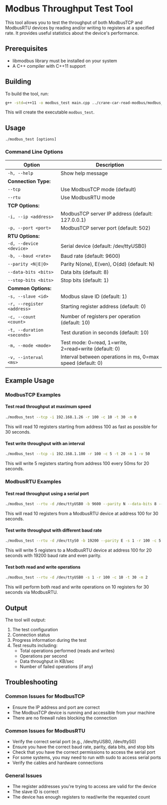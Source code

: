 # Modbus Throughput Test Tool

This tool allows you to test the throughput of both ModbusTCP and ModbusRTU devices by reading and/or writing to registers at a specified rate. It provides useful statistics about the device's performance.

## Prerequisites

- libmodbus library must be installed on your system
- A C++ compiler with C++11 support

## Building

To build the tool, run:

```bash
g++ -std=c++11 -o modbus_test main.cpp ../crane-car-read-modbus/modbus_control.cpp -lmodbus -pthread
```

This will create the executable `modbus_test`.

## Usage

```
./modbus_test [options]
```

### Command Line Options

| Option | Description |
|--------|-------------|
| `-h, --help` | Show help message |
| **Connection Type:** |
| `--tcp` | Use ModbusTCP mode (default) |
| `--rtu` | Use ModbusRTU mode |
| **TCP Options:** |
| `-i, --ip <address>` | ModbusTCP server IP address (default: 127.0.0.1) |
| `-p, --port <port>` | ModbusTCP server port (default: 502) |
| **RTU Options:** |
| `-d, --device <device>` | Serial device (default: /dev/ttyUSB0) |
| `-b, --baud <rate>` | Baud rate (default: 9600) |
| `--parity <N\|E\|O>` | Parity N(one), E(ven), O(dd) (default: N) |
| `--data-bits <bits>` | Data bits (default: 8) |
| `--stop-bits <bits>` | Stop bits (default: 1) |
| **Common Options:** |
| `-s, --slave <id>` | Modbus slave ID (default: 1) |
| `-r, --register <address>` | Starting register address (default: 0) |
| `-c, --count <count>` | Number of registers per operation (default: 10) |
| `-t, --duration <seconds>` | Test duration in seconds (default: 10) |
| `-m, --mode <mode>` | Test mode: 0=read, 1=write, 2=read+write (default: 0) |
| `-v, --interval <ms>` | Interval between operations in ms, 0=max speed (default: 0) |

## Example Usage

### ModbusTCP Examples

#### Test read throughput at maximum speed
```bash
./modbus_test --tcp -i 192.168.1.26 -r 100 -c 10 -t 30 -m 0
```
This will read 10 registers starting from address 100 as fast as possible for 30 seconds.

#### Test write throughput with an interval
```bash
./modbus_test --tcp -i 192.168.1.100 -r 100 -c 5 -t 20 -m 1 -v 50
```
This will write 5 registers starting from address 100 every 50ms for 20 seconds.

### ModbusRTU Examples

#### Test read throughput using a serial port
```bash
./modbus_test --rtu -d /dev/ttyUSB0 -b 9600 --parity N --data-bits 8 --stop-bits 1 -s 1 -r 100 -c 10 -t 30 -m 0
```
This will read 10 registers from a ModbusRTU device at address 100 for 30 seconds.

#### Test write throughput with different baud rate
```bash
./modbus_test --rtu -d /dev/ttyS0 -b 19200 --parity E -s 1 -r 100 -c 5 -t 20 -m 1
```
This will write 5 registers to a ModbusRTU device at address 100 for 20 seconds with 19200 baud rate and even parity.

#### Test both read and write operations
```bash
./modbus_test --rtu -d /dev/ttyUSB0 -s 1 -r 100 -c 10 -t 30 -m 2
```
This will perform both read and write operations on 10 registers for 30 seconds via ModbusRTU.

## Output

The tool will output:
1. The test configuration
2. Connection status
3. Progress information during the test
4. Test results including:
   - Total operations performed (reads and writes)
   - Operations per second
   - Data throughput in KB/sec
   - Number of failed operations (if any)

## Troubleshooting

### Common Issues for ModbusTCP
- Ensure the IP address and port are correct
- The ModbusTCP device is running and accessible from your machine
- There are no firewall rules blocking the connection

### Common Issues for ModbusRTU
- Verify the correct serial port (e.g., /dev/ttyUSB0, /dev/ttyS0)
- Ensure you have the correct baud rate, parity, data bits, and stop bits
- Check that you have the correct permissions to access the serial port
- For some systems, you may need to run with sudo to access serial ports
- Verify the cables and hardware connections

### General Issues
- The register addresses you're trying to access are valid for the device
- The slave ID is correct
- The device has enough registers to read/write the requested count 